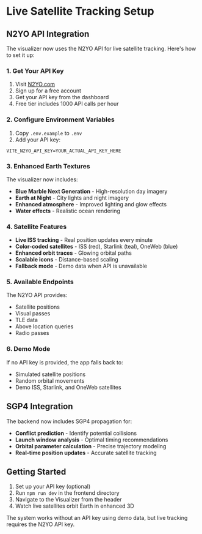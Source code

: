 # Live Satellite Tracking Setup

## N2YO API Integration

The visualizer now uses the N2YO API for live satellite tracking. Here's how to set it up:

### 1. Get Your API Key
1. Visit [N2YO.com](https://www.n2yo.com/api/)
2. Sign up for a free account 
3. Get your API key from the dashboard
4. Free tier includes 1000 API calls per hour

### 2. Configure Environment Variables
1. Copy `.env.example` to `.env`
2. Add your API key:
```
VITE_N2YO_API_KEY=YOUR_ACTUAL_API_KEY_HERE
```

### 3. Enhanced Earth Textures
The visualizer now includes:
- **Blue Marble Next Generation** - High-resolution day imagery
- **Earth at Night** - City lights and night imagery  
- **Enhanced atmosphere** - Improved lighting and glow effects
- **Water effects** - Realistic ocean rendering

### 4. Satellite Features
- **Live ISS tracking** - Real position updates every minute
- **Color-coded satellites** - ISS (red), Starlink (teal), OneWeb (blue)
- **Enhanced orbit traces** - Glowing orbital paths
- **Scalable icons** - Distance-based scaling
- **Fallback mode** - Demo data when API is unavailable

### 5. Available Endpoints
The N2YO API provides:
- Satellite positions
- Visual passes
- TLE data
- Above location queries
- Radio passes

### 6. Demo Mode
If no API key is provided, the app falls back to:
- Simulated satellite positions
- Random orbital movements
- Demo ISS, Starlink, and OneWeb satellites

## SGP4 Integration

The backend now includes SGP4 propagation for:
- **Conflict prediction** - Identify potential collisions
- **Launch window analysis** - Optimal timing recommendations  
- **Orbital parameter calculation** - Precise trajectory modeling
- **Real-time position updates** - Accurate satellite tracking

## Getting Started

1. Set up your API key (optional)
2. Run `npm run dev` in the frontend directory
3. Navigate to the Visualizer from the header
4. Watch live satellites orbit Earth in enhanced 3D

The system works without an API key using demo data, but live tracking requires the N2YO API key.